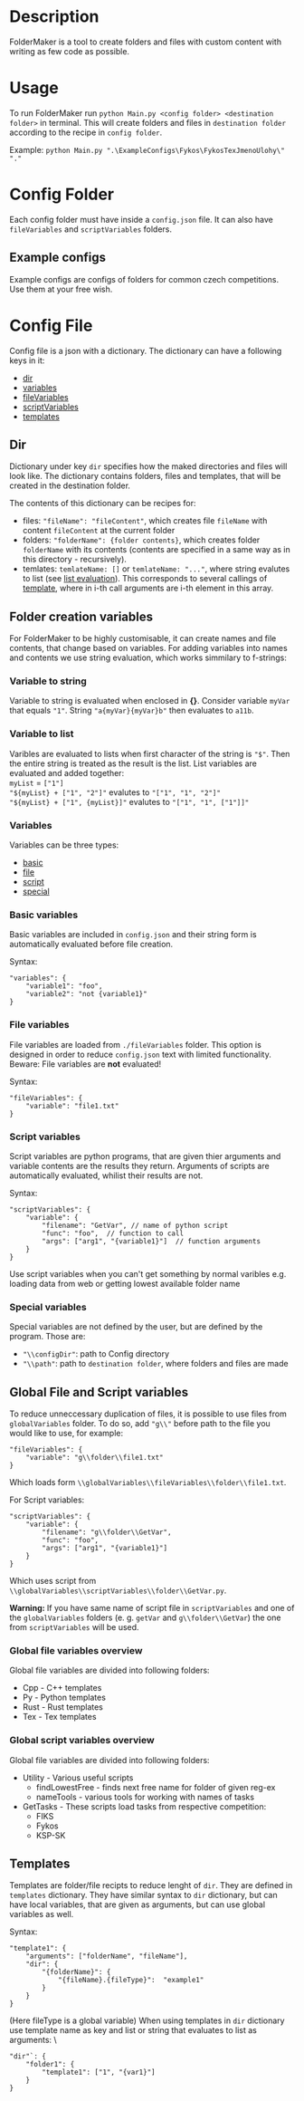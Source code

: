 # Description
FolderMaker is a tool to create folders and files with custom content with writing as few code as possible.

# Usage
To run FolderMaker run `python Main.py <config folder> <destination folder>` in terminal.
This will create folders and files in `destination folder` according to the recipe in `config folder`.

Example: `python Main.py ".\ExampleConfigs\Fykos\FykosTexJmenoUlohy\" "."`

# Config Folder
Each config folder must have inside a `config.json` file.
It can also have `fileVariables` and `scriptVariables` folders.

## Example configs
Example configs are configs of folders for common czech competitions. Use them at your free wish.

# Config File
Config file is a json with a dictionary. The dictionary can have a following keys in it:
 - [dir](#dir)
 - [variables](#variables)
 - [fileVariables](#file-variables)
 - [scriptVariables](#script-variables)
 - [templates](#templates)

## Dir
Dictionary under key `dir` specifies how the maked directories and files will look like.
The dictionary contains folders, files and templates, that will be created in the destination folder.

The contents of this dictionary can be recipes for:
 - files: `"fileName": "fileContent"`, which creates file `fileName` with content `fileContent` at the current folder
 - folders: `"folderName": {folder contents}`, which creates folder `folderName` with its contents (contents are specified in a same way as in this directory - recursively).
 - temlates: `temlateName: []` or `temlateName: "..."`, where string evalutes to list (see [list evaluation](#variable-to-list)). This corresponds to several callings of [template](#templates), where in i-th call arguments are i-th element in this array.  

## Folder creation variables
For FolderMaker to be highly customisable, it can create names and file contents, that change based on variables. For adding variables into names and contents we use string evaluation, which works simmilary to f-strings:

### Variable to string
Variable to string is evaluated when enclosed in **{}**. Consider variable `myVar` that equals `"1"`. String `"a{myVar}{myVar}b"` then evaluates to `a11b`.

### Variable to list
Varibles are evaluated to lists when first character of the string is `"$"`. Then the entire string is treated as the result is the list. List variables are evaluated and added together: \
`myList` = `["1"]` \
`"${myList} + ["1", "2"]"` evalutes to `"["1", "1", "2"]"` \
`"${myList} + ["1", {myList}]"` evalutes to `"["1", "1", ["1"]]"`

### Variables
Variables can be three types:
 - [basic](#basic-variables)
 - [file](#file-variables)
 - [script](#script-variables)
 - [special](#special-variables)

### Basic variables
Basic variables are included in `config.json` and their string form is automatically evaluated before file creation.

Syntax:
```
"variables": {
    "variable1": "foo",
    "variable2": "not {variable1}"
}
```
### File variables
File variables are loaded from `./fileVariables` folder. This option is designed in order to reduce `config.json` text with limited functionality. Beware: File variables are **not** evaluated!

Syntax:
```
"fileVariables": {
    "variable": "file1.txt"
}
```

### Script variables
Script variables are python programs, that are given thier arguments and variable contents are the results they return. Arguments of scripts are automatically evaluated, whilist their results are not.

Syntax:
```
"scriptVariables": {
    "variable": {
        "filename": "GetVar", // name of python script
        "func": "foo",  // function to call
        "args": ["arg1", "{variable1}"]  // function arguments
    }
}
```

Use script variables when you can't get something by normal varibles e.g. loading data from web or getting lowest available folder name

### Special variables
Special variables are not defined by the user, but are defined by the program. Those are:
 - `"\\configDir"`: path to Config directory
 - `"\\path"`: path to `destination folder`, where folders and files are made

## Global File and Script variables
To reduce unneccessary duplication of files, it is possible to use files from `globalVariables` folder. To do so, add `"g\\"` before
path to the file you would like to use, for example:
```
"fileVariables": {
    "variable": "g\\folder\\file1.txt"
}
```

Which loads form `\\globalVariables\\fileVariables\\folder\\file1.txt`.

For Script variables:
```
"scriptVariables": {
    "variable": {
        "filename": "g\\folder\\GetVar",
        "func": "foo",
        "args": ["arg1", "{variable1}"]
    }
}
```

Which uses script from `\\globalVariables\\scriptVariables\\folder\\GetVar.py`.

**Warning:** If you have same name of script file in `scriptVariables` and one of the `globalVariables` folders (e. g. `getVar` and `g\\folder\\GetVar`) the one from `scriptVariables` will be used.

### Global file variables overview
Global file variables are divided into following folders:
 - Cpp - C++ templates
 - Py - Python templates
 - Rust - Rust templates
 - Tex - Tex templates

### Global script variables overview
Global file variables are divided into following folders:
 - Utility - Various useful scripts
   - findLowestFree - finds next free name for folder of given reg-ex
   - nameTools - various tools for working with names of tasks
 - GetTasks - These scripts load tasks from respective competition:
   - FIKS
   - Fykos
   - KSP-SK


## Templates
Templates are folder/file recipts to reduce lenght of `dir`. They are defined in `templates` dictionary. They have similar syntax to `dir` dictionary, but can have local variables, that are given as arguments, but can use global variables as well.

Syntax:
```
"template1": {
    "arguments": ["folderName", "fileName"],
    "dir": {
        "{folderName}": {
            "{fileName}.{fileType}":  "example1"
        }
    }
}
```

(Here fileType is a global variable)
When using templates in `dir` dictionary use template name as key and list or string that evaluates to list as arguments: \
```
"dir"`: {
    "folder1": {
        "template1": ["1", "{var1}"]
    }
}
```

